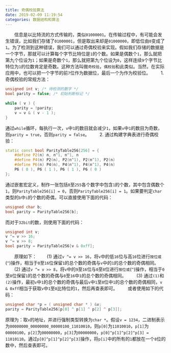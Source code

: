 ```yaml
---
title: 奇偶校验算法
date: 2019-02-09 11:19:54
categories: 数据结构和算法
---
```

&emsp;&emsp;信息是以比特流的方式传输的，类似`01000001`。在传输过程中，有可能会发生错误，比如我们存储了`01000001`，但是取出来却是`01000000`，即低位由`0`变成了`1`。为了检测到这种错误，我们可以通过奇偶校验来实现。假如我们存储的数据是一个字节，那就可以计算每个字节比特位是`1`的个数。如果是偶数个`1`，那么就把第九个位设为`1`；如果是奇数个`1`，那么就把第九个位设为`0`，这样连续`9`个字节比特位为`1`的位数肯定是奇数。这种方法叫做`奇校验`，`偶校验`和此类似。当然，在实际应用中，也可以把一个字节的前`7`位作为数据位，最后一个为作为校验位。
&emsp;&emsp;1. 奇偶校验的常规方法：

``` cpp
unsigned int v; /* 待检测的数字 */
bool parity = false; /* 初始判断标记 */
​
while ( v ) {
    parity = !parity;
    v = v & ( v - 1 );
}
```

通过`while`循环，每执行一次，`v`中`1`的数目就会减少`1`，如果`v`中`1`的数目为奇数，则`parity = true`，否则`parity = false`。
&emsp;&emsp;2. 通过构建字典表进行奇偶校验：

``` cpp
static const bool ParityTable256[256] = {
    #define P2(n) n, n^1, n^1, n
    #define P4(n) P2(n), P2(n^1), P2(n^1), P2(n)
    #define P6(n) P4(n), P4(n^1), P4(n^1), P4(n)
    P6 ( 0 ), P6 ( 1 ), P6 ( 1 ), P6 ( 0 )
};
```

通过嵌套宏定义，制作一张包括`0`至`255`各个数字中包含`1`的个数，其中包含偶数个`1`，则`ParityTable256[i] = 0`，否则`ParityTable256[i] = 1`。如果要判定`char`类型的`b`中`i`的个数的奇偶，可以直接使用下面的代码：

``` cpp
unsigned char b;
bool parity = ParityTable256[b];
```

而对于`32bit`的数，则使用下面的代码：

``` cpp
unsigned int v;
v ^= v >> 16;
v ^= v >> 8;
bool parity = ParityTable256[v & 0xff];
```

&emsp;&emsp;原理如下：
&emsp;&emsp;(1) 通过`v ^= v >> 16`，将`v`中的低`16`位与高`16`位进行`按位或`(`^`)操作，相当于`0`至`16`位保留`1`的总个数的奇偶与`v`中的`1`的总个数的奇偶相同。
&emsp;&emsp;(2) 通过`v ^= v >> 8`，将`v`中的`9`至`16`位与`0`至`8`位进行`按位或`(`^`)操作，相当于`0`至`8`位保留`1`的总个数的奇偶与`0`至`16`中`1`的总个数的奇偶相同。
&emsp;&emsp;(3) 通过`(1)`和`(2)`操作，最初`v`中`1`的总个数的奇偶与最后`v`中`1`至`8`位中`1`的总个数的奇偶相同，`v & 0xff`相当于获取`v`中`1`至`8`比特位的`1`，然后再查表即可。
&emsp;&emsp;或者使用如下的代码：

``` cpp
unsigned char *p = ( unsigned char * ) &v;
parity = ParityTable256[p[0] ^ p[1] ^ p[2] ^ p[3]];
```

原理为：取`v`的地址，并进行强制类型转换为`char *`。假设`v = 1234`，二进制表示为`00000000_00000000_00000100_11010010`，则`p[0]`为`11010010`，`p[1]`为`00000100`，`p[2]`为`00000000`，`p[3]`为`00000000`，`p[0]^p[1]^p[2]^p[3] = 11010110`。通过`p[0]^p[1]^p[2]^p[3]`操作，将`p[i]`中的所有的`1`都放在一个`8`位的数中，然后查表即可。